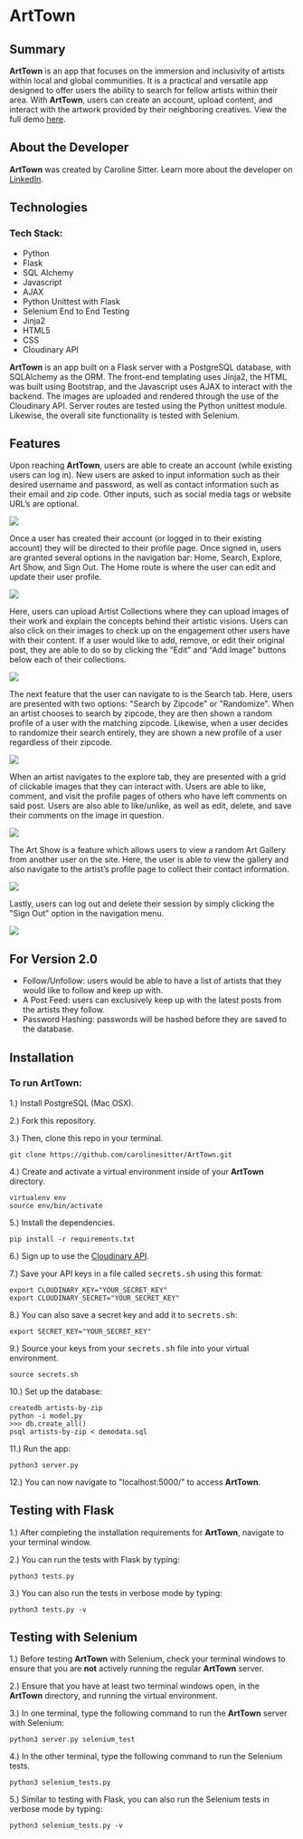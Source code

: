 # ArtTown

## Summary

**ArtTown** is an app that focuses on the immersion and inclusivity of artists within local and global communities. It is a practical and versatile app designed to offer users the ability to search for fellow artists within their area. With **ArtTown**, users can create an account, upload content, and interact with the artwork provided by their neighboring creatives. View the full demo [here](https://youtu.be/bU9i-D21j9k).


## About the Developer
**ArtTown** was created by Caroline Sitter. Learn more about the developer on [LinkedIn](https://www.linkedin.com/in/carolinesitter/).


## Technologies
### Tech Stack:
* Python
* Flask
* SQL Alchemy
* Javascript
* AJAX
* Python Unittest with Flask
* Selenium End to End Testing
* Jinja2
* HTML5
* CSS
* Cloudinary API

**ArtTown** is an app built on a Flask server with a PostgreSQL database, with SQLAlchemy as the ORM. The front-end templating uses Jinja2, the HTML was built using Bootstrap, and the Javascript uses AJAX to interact with the backend. The images are uploaded and rendered through the use of the Cloudinary API. Server routes are tested using the Python unittest module. Likewise, the overall site functionality is tested with Selenium.


## Features
Upon reaching **ArtTown**, users are able to create an account (while existing users can log in). New users are asked to input information such as their desired username and password, as well as contact information such as their email and zip code. Other inputs, such as social media tags or website URL’s are optional.

![](static/img/GIFS/1.GIF)

Once a user has created their account (or logged in to their existing account) they will be directed to their profile page. Once signed in, users are granted several options in the navigation bar: Home, Search, Explore, Art Show, and Sign Out. The Home route is where the user can edit and update their user profile.

![](static/img/GIFS/2.GIF)

Here, users can upload Artist Collections where they can upload images of their work and explain the concepts behind their artistic visions. Users can also click on their images to check up on the engagement other users have with their content. If a user would like to add, remove, or edit their original post, they are able to do so by clicking the “Edit” and “Add Image” buttons below each of their collections. 

![](static/img/GIFS/3.GIF)

The next feature that the user can navigate to is the Search tab. Here, users are presented with two options: "Search by Zipcode" or "Randomize". When an artist chooses to search by zipcode, they are then shown a random profile of a user with the matching zipcode. Likewise, when a user decides to randomize their search entirely, they are shown a new profile of a user regardless of their zipcode.

![](static/img/GIFS/4.GIF)

When an artist navigates to the explore tab, they are presented with a grid of clickable images that they can interact with. Users are able to like, comment, and visit the profile pages of others who have left comments on said post. Users are also able to like/unlike, as well as edit, delete, and save their comments on the image in question.

![](static/img/GIFS/5.GIF)

The Art Show is a feature which allows users to view a random Art Gallery from another user on the site. Here, the user is able to view the gallery and also navigate to the artist’s profile page to collect their contact information. 

![](static/img/GIFS/6.GIF)

Lastly, users can log out and delete their session by simply clicking the "Sign Out" option in the navigation menu. 

![](static/img/GIFS/7.GIF)


## For Version 2.0

* Follow/Unfollow: users would be able to have a list of artists that they would like to follow and keep up with.
* A Post Feed: users can exclusively keep up with the latest posts from the artists they follow.
* Password Hashing: passwords will be hashed before they are saved to the database.

## Installation

### To run **ArtTown**:

1.) Install PostgreSQL (Mac OSX).

2.) Fork this repository.

3.) Then, clone this repo in your terminal.

```
git clone https://github.com/carolinesitter/ArtTown.git
```

4.) Create and activate a virtual environment inside of your **ArtTown** directory.

```
virtualenv env
source env/bin/activate
```

5.) Install the dependencies.

```
pip install -r requirements.txt
```

6.) Sign up to use the [Cloudinary API](https://cloudinary.com/).

7.) Save your API keys in a file called <kbd>secrets.sh</kbd> using this format:

```
export CLOUDINARY_KEY="YOUR_SECRET_KEY"
export CLOUDINARY_SECRET="YOUR_SECRET_KEY"
```

8.) You can also save a secret key and add it to <kbd>secrets.sh</kbd>:

```
export SECRET_KEY="YOUR_SECRET_KEY"
```

9.) Source your keys from your <kbd>secrets.sh</kbd> file into your virtual environment.

```
source secrets.sh
```

10.) Set up the database:

```
createdb artists-by-zip
python -i model.py
>>> db.create_all()
psql artists-by-zip < demodata.sql
```

11.) Run the app:

```
python3 server.py
```

12.) You can now navigate to "localhost:5000/" to access **ArtTown**.

## Testing with Flask

1.) After completing the installation requirements for **ArtTown**, navigate to your terminal window.

2.) You can run the tests with Flask by typing:

```
python3 tests.py
```

3.) You can also run the tests in verbose mode by typing:

```
python3 tests.py -v
```

## Testing with Selenium

1.) Before testing **ArtTown** with Selenium, check your terminal windows to ensure that you are **not** actively running the regular **ArtTown** server.

2.) Ensure that you have at least two terminal windows open, in the **ArtTown** directory, and running the virtual environment.

3.) In one terminal, type the following command to run the **ArtTown** server with Selenium:

```
python3 server.py selenium_test
```

4.) In the other terminal, type the following command to run the Selenium tests.

```
python3 selenium_tests.py
```

5.) Similar to testing with Flask, you can also run the Selenium tests in verbose mode by typing:

```
python3 selenium_tests.py -v
```